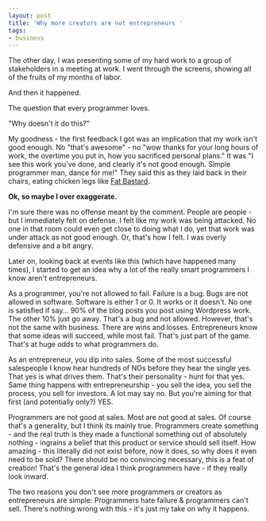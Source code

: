 ```yaml
---
layout: post
title: 'Why more creators are not entrepreneurs '
tags:
- business
---
```

The other day, I was presenting some of my hard work to a group of stakeholders in a meeting at work.  I went through the screens, showing all of the fruits of my months of labor.  

And then it happened.  

The question that every programmer loves.

"Why doesn't it do this?"

My goodness - the first feedback I got was an implication that my work isn't good enough.  No "that's awesome" - no "wow thanks for your long hours of work, the overtime you put in, how you sacrificed personal plans."  It was "I see this work you've done, and clearly it's not good enough.  Simple programmer man, dance for me!" They said this as they laid back in their chairs, eating chicken legs like [Fat Bastard](http://en.wikipedia.org/wiki/Fat_Bastard_(character)).

**Ok, so maybe I over exaggerate.**

I'm sure there was no offense meant by the comment.  People are people - but I immediately felt on defense.  I felt like my work was being attacked.  No one in that room could even get close to doing what I do, yet that work was under attack as not good enough.  Or, that's how I felt.  I was overly defensive and a bit angry.

Later on, looking back at events like this (which have happened many times), I started to get an idea why a lot of the really smart programmers I know aren't entrepreneurs.  

As a programmer, you're not allowed to fail.  Failure is a bug.  Bugs are not allowed in software.  Software is either 1 or 0.  It works or it doesn't.  No one is satisfied if say... 90% of the blog posts you post using Wordpress work.  The other 10% just go away.  That's a bug and not allowed.  However, that's not the same with business.  There are wins and losses.  Entrepreneurs know that some ideas will succeed, while most fail.  That's just part of the game.  That's at huge odds to what programmers do.

As an entrepreneur, you dip into sales.  Some of the most successful salespeople I know hear hundreds of NOs before they hear the single yes.  That yes is what drives them.  That's their personality - hunt for that yes.  Same thing happens with entrepreneurship - you sell the idea, you sell the process, you sell for investors.  A lot may say no.  But you're aiming for that first (and potentially only?) YES.  

Programmers are not good at sales.  Most are not good at sales.  Of course that's a generality, but I think its mainly true.  Programmers create something - and the real truth is they made a functional something out of absolutely nothing - ingrains a belief that this product or service should sell itself.  How amazing - this literally did not exist before, now it does, so why does it even need to be sold?  There should be no convincing necessary, this is a feat of creation!  That's the general idea I think programmers have - if they really look inward.

The two reasons you don't see more programmers or creators as entrepreneurs are simple: Programmers hate failure & programmers can't sell.  There's nothing wrong with this - it's just my take on why it happens. 
